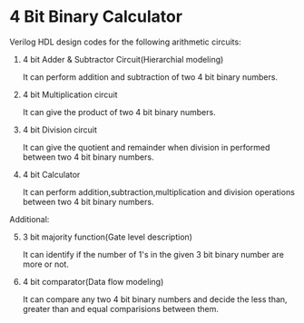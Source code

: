 # 4 Bit Binary Calculator 
Verilog HDL design codes for the following arithmetic circuits:

1) 4 bit Adder & Subtractor Circuit(Hierarchial modeling)
    
    It can perform addition and subtraction of two 4 bit binary numbers.
2) 4 bit Multiplication circuit
    
    It can give the product of two 4 bit binary numbers.
3) 4 bit Division circuit
    
    It can give the quotient and remainder when division in performed between two 4 bit binary numbers.
4) 4 bit Calculator
    
    It can perform addition,subtraction,multiplication and division operations between two 4 bit binary numbers.
     
Additional:

5) 3 bit majority function(Gate level description)
    
    It can identify if the number of 1's in the given 3 bit binary number are more or not.
6) 4 bit comparator(Data flow modeling)
    
    It can compare any two 4 bit binary numbers and decide the less than, greater than and equal comparisions between them.
